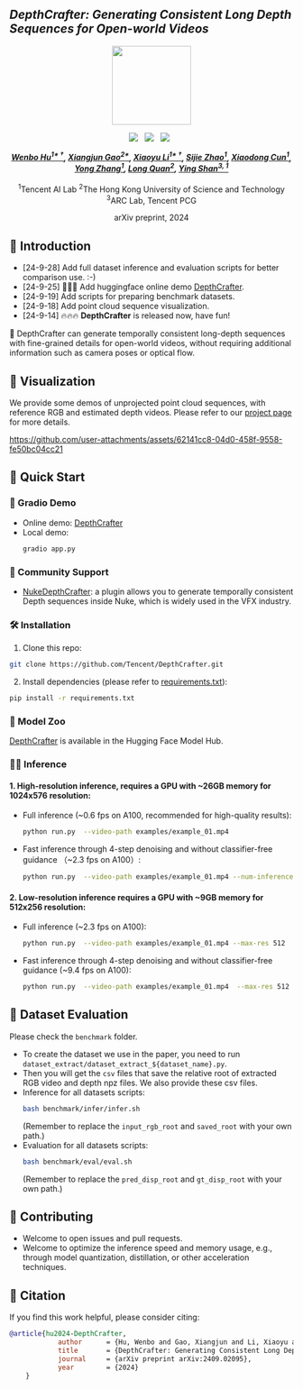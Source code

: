 ## ___***DepthCrafter: Generating Consistent Long Depth Sequences for Open-world Videos***___
<div align="center">
<img src='https://depthcrafter.github.io/img/logo.png' style="height:140px"></img>



 <a href='https://arxiv.org/abs/2409.02095'><img src='https://img.shields.io/badge/arXiv-2409.02095-b31b1b.svg'></a> &nbsp;
 <a href='https://depthcrafter.github.io'><img src='https://img.shields.io/badge/Project-Page-Green'></a> &nbsp;
 <a href='https://huggingface.co/spaces/tencent/DepthCrafter'><img src='https://img.shields.io/badge/%F0%9F%A4%97%20Hugging%20Face-Demo-blue'></a> &nbsp;


_**[Wenbo Hu<sup>1* &dagger;</sup>](https://wbhu.github.io), 
[Xiangjun Gao<sup>2*</sup>](https://scholar.google.com/citations?user=qgdesEcAAAAJ&hl=en), 
[Xiaoyu Li<sup>1* &dagger;</sup>](https://xiaoyu258.github.io), 
[Sijie Zhao<sup>1</sup>](https://scholar.google.com/citations?user=tZ3dS3MAAAAJ&hl=en), 
[Xiaodong Cun<sup>1</sup>](https://vinthony.github.io/academic), <br>
[Yong Zhang<sup>1</sup>](https://yzhang2016.github.io), 
[Long Quan<sup>2</sup>](https://home.cse.ust.hk/~quan), 
[Ying Shan<sup>3, 1</sup>](https://scholar.google.com/citations?user=4oXBp9UAAAAJ&hl=en)**_
<br><br>
<sup>1</sup>Tencent AI Lab
<sup>2</sup>The Hong Kong University of Science and Technology
<sup>3</sup>ARC Lab, Tencent PCG

arXiv preprint, 2024

</div>

## 🔆 Introduction
- [24-9-28] Add full dataset inference and evaluation scripts for better comparison use. :-)
- [24-9-25] 🤗🤗🤗 Add huggingface online demo [DepthCrafter](https://huggingface.co/spaces/tencent/DepthCrafter). 
- [24-9-19] Add scripts for preparing benchmark datasets. 
- [24-9-18] Add point cloud sequence visualization.
- [24-9-14] 🔥🔥🔥 **DepthCrafter** is released now, have fun!


🤗 DepthCrafter can generate temporally consistent long-depth sequences with fine-grained details for open-world videos, 
without requiring additional information such as camera poses or optical flow.

## 🎥 Visualization
We provide some demos of unprojected point cloud sequences, with reference RGB and estimated depth videos. 
Please refer to our [project page](https://depthcrafter.github.io) for more details.


https://github.com/user-attachments/assets/62141cc8-04d0-458f-9558-fe50bc04cc21




## 🚀 Quick Start

### 🤖 Gradio Demo
- Online demo: [DepthCrafter](https://huggingface.co/spaces/tencent/DepthCrafter) 
- Local demo:
    ```bash
    gradio app.py
    ``` 

### 🌟 Community Support
- [NukeDepthCrafter](https://github.com/Theo-SAMINADIN-td/NukeDepthCrafter): 
    a plugin allows you to generate temporally consistent Depth sequences inside Nuke, 
    which is widely used in the VFX industry. 


### 🛠️ Installation
1. Clone this repo:
```bash
git clone https://github.com/Tencent/DepthCrafter.git
```
2. Install dependencies (please refer to [requirements.txt](requirements.txt)):
```bash
pip install -r requirements.txt
```



### 🤗 Model Zoo
[DepthCrafter](https://huggingface.co/tencent/DepthCrafter) is available in the Hugging Face Model Hub.

### 🏃‍♂️ Inference
#### 1. High-resolution inference, requires a GPU with ~26GB memory for 1024x576 resolution:
- Full inference (~0.6 fps on A100, recommended for high-quality results):

    ```bash
    python run.py  --video-path examples/example_01.mp4
    ```


- Fast inference through 4-step denoising and without classifier-free guidance （~2.3 fps on A100）:

    ```bash
    python run.py  --video-path examples/example_01.mp4 --num-inference-steps 4 --guidance-scale 1.0
    ```


#### 2. Low-resolution inference requires a GPU with ~9GB memory for 512x256 resolution:

- Full inference (~2.3 fps on A100):

    ```bash
    python run.py  --video-path examples/example_01.mp4 --max-res 512
    ```

- Fast inference through 4-step denoising and without classifier-free guidance (~9.4 fps on A100):
    ```bash
    python run.py  --video-path examples/example_01.mp4  --max-res 512 --num-inference-steps 4 --guidance-scale 1.0
    ```

## 🚀 Dataset Evaluation
Please check the `benchmark` folder. 
- To create the dataset we use in the paper, you need to run `dataset_extract/dataset_extract_${dataset_name}.py`.
- Then you will get the `csv` files that save the relative root of extracted RGB video and depth npz files. We also provide these csv files.
- Inference for all datasets scripts:
  ```bash
  bash benchmark/infer/infer.sh
  ```
  (Remember to replace the `input_rgb_root` and `saved_root` with your own path.)
- Evaluation for all datasets scripts:
  ```bash
  bash benchmark/eval/eval.sh
  ```
   (Remember to replace the `pred_disp_root` and `gt_disp_root` with your own path.)
####

## 🤝 Contributing
- Welcome to open issues and pull requests.
- Welcome to optimize the inference speed and memory usage, e.g., through model quantization, distillation, or other acceleration techniques.

## 📜 Citation
If you find this work helpful, please consider citing:
```bibtex
@article{hu2024-DepthCrafter,
            author      = {Hu, Wenbo and Gao, Xiangjun and Li, Xiaoyu and Zhao, Sijie and Cun, Xiaodong and Zhang, Yong and Quan, Long and Shan, Ying},
            title       = {DepthCrafter: Generating Consistent Long Depth Sequences for Open-world Videos},
            journal     = {arXiv preprint arXiv:2409.02095},
            year        = {2024}
    }
```
